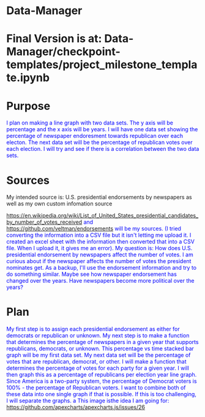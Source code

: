 # Data-Manager
# Final Version is at: Data-Manager/checkpoint-templates/project_milestone_template.ipynb

# Purpose
<span style="color:blue">I plan on making a line graph with two data sets. The y axis will be percentage and the x axis will be years. I will have one data set showing the percentage of newspaper endoresment towards republican over each electon. The next data set will be the percentage of republican votes over each election. I will try and see if there is a correlation between the two data sets.</span>

# Sources
<span>My intended source is: U.S. presidential endorsements by newspapers as well as my own custom infomation source  </span> 

<span style="color:blue">https://en.wikipedia.org/wiki/List_of_United_States_presidential_candidates_by_number_of_votes_received and https://github.com/veltman/endorsements will be my sources. (I tried converting the information into a CSV file but it isn't letting me upload it. I created an excel sheet with the information then converted that into a CSV file. When I upload it, it gives me an error). My question is: How does U.S. presidential endorsement by newspapers affect the number of votes. I am curious about if the newspaper affects the number of votes the president nominates get. As a backup, I'll use the endorsement information and try to do something similar.  Maybe see how newspaper endorsement has changed over the years. Have newspapers become more political over the years?</span>

# Plan

<span style="color:blue">My first step is to assign each presidential endorsement as either for democrats or republican or unknown. My next step is to make a function that determines the percentage of newspapers in a given year that supports republicans, democrats, or unknown. This percentage vs time stacked bar graph will be my first data set. My next data set will be the percentage of votes that are republican, democrat, or other. I will make a function that determines the percentage of votes for each party for a given year. I will then graph this as a percentage of republicans per election year line graph. Since America is a two-party system, the percentage of Democrat voters is 100% - the percentage of Republican voters. I want to combine both of these data into one single graph if that is possible. If this is too challenging, I will separate the graphs. a
This image isthe idea I am going for: https://github.com/apexcharts/apexcharts.js/issues/26</span>

